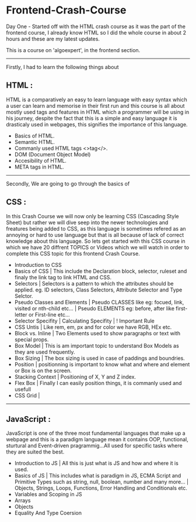 # Frontend-Crash-Course

Day One - Started off with the HTML crash course as it was the part of the frontend course, I already know HTML so I did the whole course in about 2 hours and these are my latest updates.

This is a course on 'algoexpert', in the frontend section.
___________
Firstly, I had to learn the following things about 
## HTML : 
HTML is a comparatively an easy to learn language with easy syntax which a user can learn and memorise in their first run and this course is all about mostly used tags and features in HTML which a programmer will be using in his journey, despite the fact that this is a simple and easy language it is drasticaly used in webpages, this signifies the importance of this language.
* Basics of HTML.
* Semantic HTML.
* Commanly used HTML tags <>tag</>.
* DOM (Document Object Model)
* Accesibility of HTML.
* META tags in HTML.
_________
Secondly, We are going to go through the basics of 
## CSS :
In this Crash Course we will now only be learning CSS (Cascading Style Sheet) but rather we will dive seep into the newer technologies and freatures being added to CSS, as this language is sometimes refered as an annoying or hard to use language but that is all because of lack of correct knowledge about this language. So lets get started with this CSS course in which we have 20 diffrent TOPICS or Videos which we will watch in order to complete this CSS topic for this frontend Crash Course.
* Introduction to CSS
* Basics of CSS
  | This include the Declaration block, selector, ruleset and finaly the link tag to link HTML and CSS.
* Selectors
  | Selectors is a pattern to which the attributes should be applied. eg. ID selectors, Class Selectors, Attribute Selector and Type Selctor.
* Pseudo Classes and Elements
  | Pseudo CLASSES like eg: focued, link, visited or nth-child etc...
  | Pseudo ELEMENTS eg: before, after like first-letter or First-line etc...
* Selector Specifity
  | Calculating Specifity
  | ! Important Rule
* CSS Untis
  | Like rem, em, px and for color we have RGB, HEx etc.
* Block vs. Inline
  | Two Elements used to show paragraphs or text with special props.
* Box Model
  | This is am important topic to understand Box Models as they are used frequently.
* Box Sizing
  | The box sizing is used in case of paddings and boundries.
* Position
  | positionning is important to know what and where and element or Box is on the screen.
* Stacking Context
  | Positioning of X, Y and Z index.
* Flex Box
  | Finally I can easily position things, it is commanly used and usefull
* CSS Grid
  | 
____________________________
## JavaScript :
JavaScript is one of the three most fundamental languages that make up a webpage and this is a paradigm language mean it contains OOP, functional, sturtural and Event-driven pragrammig...All used for specific tasks where they are suited the best.
* Introduction to JS
 | All this is just what is JS and how and where it is used.
* Basics of JS
 | This includes what is paradigm in JS, ECMA Script and Primitive Types such as string, null, boolean, number and many more...
 | Objects, Strings, Loops, Functions, Error Handling and Conditionals etc.
* Variables and Scoping in JS
* Arrays
* Objects
* Equality And Type Coersion
